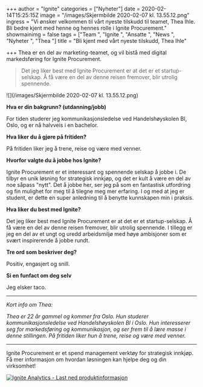 +++
author = "Ignite"
categories = ["Nyheter"]
date = 2020-02-14T15:25:15Z
image = "/images/Skjermbilde 2020-02-07 kl. 13.55.12.png"
ingress = "Vi ønsker velkommen til vårt nyeste tilskudd til teamet, Thea Ihle. Bli bedre kjent med henne og hennes rolle i Ignite Procurement."
showmainimg = false
tags = ["Team ", "Ignite  ", "Ansatte ", "News ", "Nyheter ", "Thea "]
title = "Bli kjent med vårt nyeste tilskudd, Thea Ihle"

+++
Thea er en del av marketing-teamet, og vil bistå med digital markedsføring for Ignite Procurement.

> Det jeg liker best med Ignite Procurement er at det er et startup-selskap. Å få være en del av denne reisen fremover, blir utrolig spennende.

![](/images/Skjermbilde 2020-02-07 kl. 13.55.12.png)

**Hva er din bakgrunn? (utdanning/jobb)**

For tiden studerer jeg kommunikasjonsledelse ved Handelshøyskolen BI, Oslo, og er nå halvveis i en bachelor.

**Hva liker du å gjøre på fritiden?**

På fritiden liker jeg å trene, reise og være med venner.

**Hvorfor valgte du å jobbe hos Ignite?**

Ignite Procurement er et interessant og spennende selskap å jobbe i. De tilbyr en unik løsning for strategisk innkjøp, og det er kult å være en del av noe såpass "nytt". Det å jobbe her, ser jeg på som en fantastisk utfordring og fin mulighet for meg til å tilegne meg mer erfaring. I og med at jeg er student, er dette en super anledning til å benytte kunnskapen min i praksis.

**Hva liker du best med Ignite?**

Det jeg liker best med Ignite Procurement er at det er et startup-selskap. Å få være en del av denne reisen fremover, blir utrolig spennende. I tillegg er jeg en del av et ungt og uredd arbeidsmiljø med høye ambisjoner som er svært inspirerende å jobbe rundt.

**Tre ord som beskriver deg?**

Positiv, engasjert og snill.

**Si en funfact om deg selv**

Jeg elsker taco.

***

_Kort info om Thea:_

_Thea er 22 år gammel og kommer fra Oslo. Hun studerer kommunikasjonsledelse ved Handelshøyskolen BI i Oslo. Hun interesserer seg for markedsføring og kommunikasjon, og ser frem til å lære masse i denne stillingen. På fritiden liker hun å trene, reise og være med venner._

***

Ignite Procurement er et spend management verktøy for strategisk innkjøp. Få mer informasjon om hvordan løsningen kan hjelpe deg og din virksomhet!

[![](https://www.ignite.no/images/Last%20ned%20produktinfo%20-%201200%20x100.png "Ignite Analytics - Last ned produktinformasjon")](https://www.ignite.no/ignite-analytics/produktinformasjon/ "Ignite Analytics - Last ned produktinformasjon")